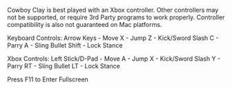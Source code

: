 Cowboy Clay is best played with an Xbox controller. Other controllers may not be supported, or require 3rd Party programs to work properly. Controller compatibility is also not guaranteed on Mac platforms.

Keyboard Controls:
Arrow Keys - Move
X - Jump
Z - Kick/Sword Slash
C - Parry
A - Sling Bullet
Shift - Lock Stance

Xbox Controls:
Left Stick/D-Pad - Move
A - Jump
X - Kick/Sword Slash
Y - Parry
RT - Sling Bullet
LT - Lock Stance

Press F11 to Enter Fullscreen
